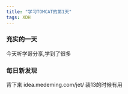 ```yaml
---  
title: "学习TOMCAT的第1天"   
tags: XDH    
---  
```




### 充实的一天
今天听学哥分享,学到了很多
### 每日新发现

背下来 idea.medeming.com/jet/ 装13的时候有用


